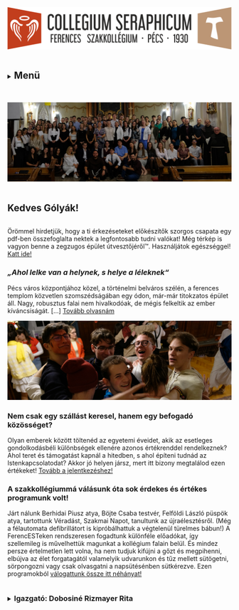 ![](Arculati_Elemek/Logo/logo-long.png)

<details>
	<summary><h2 id="Menu" style="display: inline-block;">Menü</h2></summary>
- [Rólunk](/rolunk.html)
- [Programok](/programok.html)
- [Média](/Media.html)
- [Szakmai nap](/SzakmaiNap.html)
- [Felvételi](/Felveteli.html)
- [Galéria](/Galeria.html)
- [Dokumentumok](/Dokumentumok.html)
- [DiákBizottság](/DB.html)
- [Felújítások](/felujitasok.html)
- [FerencEST](/ferencest.html)
- [Kapcsolat](/kapcsolat.html)
</details>

<br>

![](src/pictures/SlideShow/2526csop.webp)

<h2 id="kedves" style="display: inline-block; border-bottom: none;">Kedves Gólyák!</h2>

Örömmel hirdetjük, hogy a ti érkezéseteket előkészítők szorgos csapata egy pdf-ben összefoglalta nektek a legfontosabb
tudni valókat! Még térkép is vagyon benne a zegzugos épület útvesztőjéről™. Használjátok
egészséggel! [Katt ide!](/src/Szeráf_KÉSZ_velemjáró.pdf)

### ***„Ahol lelke van a helynek, s helye a léleknek“***

Pécs város központjához közel, a történelmi belváros szélén, a ferences templom közvetlen szomszédságában egy ódon,
már-már titokzatos épület áll. Nagy, robusztus falai nem hivalkodóak, de mégis felkeltik az ember
kíváncsiságát. [...] [Tovább olvasnám](/rolunk.html)

![](src/pictures/honlap_kepek/mobil_version/mv1.webp)

### Nem csak egy szállást keresel, hanem egy befogadó közösséget?

Olyan emberek között töltenéd az egyetemi éveidet, akik az esetleges gondolkodásbéli különbségek ellenére azonos
értékrenddel rendelkeznek? Ahol teret és támogatást kapnál a hitedben, s ahol építeni tudnád az Istenkapcsolatodat?
Akkor jó helyen jársz, mert itt bizony megtalálod ezen értékeket! [Tovább a jelentkezéshez! ](/Felveteli.html)

### A szakkollégiummá válásunk óta sok érdekes és értékes programunk volt!

Járt nálunk Berhidai Piusz atya, Böjte Csaba testvér, Felföldi László püspök atya, tartottunk Véradást, Szakmai Napot,
tanultunk az újraélesztésről. (Még a félautomata defibrillátort is kipróbálhattuk a végtelenül türelmes bábun!) A
FerencESTeken rendszeresen fogadtunk különféle előadókat, így szellemileg is művelhettük magunkat a kollégium falain
belül. És mindez persze értelmetlen lett volna, ha nem tudjuk kifújni a gőzt és megpihenni, elbújva az élet forgatagától
valamelyik udvarunkon és tűz mellett sütögetni, sörpongozni vagy csak olvasgatni a napsütésénben sütkérezve. Ezen
programokból [válogattunk össze itt néhányat!](programok.html)


<details>
	<summary><h3 style="display: inline-block;">Igazgató: Dobosiné Rizmayer Rita</h3></summary>
![](src/pictures/honlap_kepek/igazgato.webp)
Szeretettel köszöntök mindenkit a megújult honlapunkon, amelyet nagy büszkeségemre az egyik szeráflakó rakott össze 🙂 A fényképemet látva gondolom, nyilvánvaló, hogy mi a közös Szent Ferencben és bennem. Persze az állatok szeretetén túl igyekszem más területen is a nyomdokaiba lépni. <br>
            Szakmámat tekintve fordító, szinkrondramaturg és nyelvtanár vagyok, de azt tekintem a legfontosabb szerepemnek, hogy három (immáron nagy) gyermek édesanyja lehetek. Mellettük – a távol élő nagyszülők segítsége híján – az elmúlt években kifejleszthettem számos olyan képességet, amelyeket most a kollégium vezetését jelentő szerteágazó feladatok során kamatoztathatok. <br>
            Amikor 2023. nyarán Piusz atya felkért a kollégium vezetésére, azonnal éreztem, hogy valójában a Jóisten hív meg erre a feladatra, ezért nagy lelkesedéssel vetettem bele magam a Szeráf új életre keltésébe. Felújítottuk a kápolnát, az aulát, a Quadrumot és néhány zuhanyzót, létrehoztunk új közösségi tereket (klubszoba, DB-szoba), elindítottuk a szerdai FerencESTeket, szerveztünk véradást, találkozót számos fontos közéleti személlyel, átalakultunk szakkollégiummá és felállítottuk a  Diákbizottságot.<br>
            Örömmel mondhatom, hogy rendkívül tehetséges és aktív fiatalokkal van módom együtt dolgozni. Szinte „anyai büszkeséggel” szemlélem, ahogy kibontakoznak a szakkollégiumisággal együtt járó új feladataik ellátásában.<br> Mivel saját gyermekeim korban közel állnak a kollégistákhoz, még inkább át tudom érezni a szeráflakók gondjait és az örömeit, és igyekszem a kollégiumot az igényeiknek megfelelően alakítani. A célomat pedig így fogalmaztam meg az új SzMSz-ünkben: „A kollégium célja az itt lakó hallgató fiatalok emberi és szakmai fejlődésének előmozdítása, olyan értelmiségi fiatalok nevelése, akik nemcsak a saját szakterületükön törekszenek a legjobbak közé tartozni, hanem elkötelezett hitéletükkel képviselik a keresztény és ferences értékeket mind a kollégiumban, mind a hétköznapi életben, hozzájárulnak a társadalmi felelősségvállaláshoz, és önkéntes munkájukkal felelősségteljesen részt vesznek a Diákbizottság által irányított egyes munkacsoportokban, ezáltal gyakorolva és megtapasztalva a széleskörű autonómiával rendelkező önkormányzatiság jogait és felelősségét.”
</details>

<br>